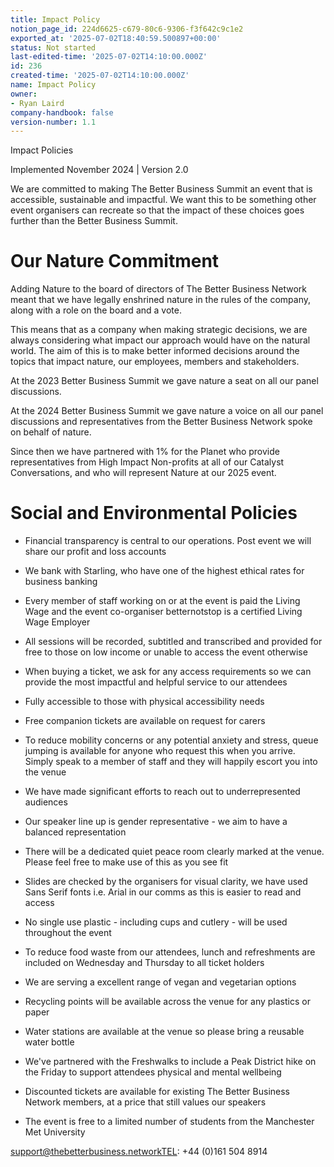 ```yaml
---
title: Impact Policy
notion_page_id: 224d6625-c679-80c6-9306-f3f642c9c1e2
exported_at: '2025-07-02T18:40:59.500897+00:00'
status: Not started
last-edited-time: '2025-07-02T14:10:00.000Z'
id: 236
created-time: '2025-07-02T14:10:00.000Z'
name: Impact Policy
owner:
- Ryan Laird
company-handbook: false
version-number: 1.1
---
```


Impact Policies

<!-- Unsupported block type: table -->

Implemented November 2024  | Version 2.0

We are committed to making The Better Business Summit an event that is accessible, sustainable and impactful. We want this to be something other event organisers can recreate so that the impact of these choices goes further than the Better Business Summit.

# Our Nature Commitment

Adding Nature to the board of directors of The Better Business Network meant that we have legally enshrined nature in the rules of the company, along with a role on the board and a vote.

This means that as a company when making strategic decisions, we are always considering what impact our approach would have on the natural world. The aim of this is to make better informed decisions around the topics that impact nature, our employees, members and stakeholders.

At the 2023 Better Business Summit we gave nature a seat on all our panel discussions.

At the 2024 Better Business Summit we gave nature a voice on all our panel discussions and representatives from the Better Business Network spoke on behalf of nature.

Since then we have partnered with 1% for the Planet who provide representatives from High Impact Non-profits at all of our Catalyst Conversations, and who will represent Nature at our 2025 event.

# Social and Environmental Policies

- Financial transparency is central to our operations. Post event we will share our profit and loss accounts

- We bank with Starling, who have one of the highest ethical rates for business banking

- Every member of staff working on or at the event is paid the Living Wage and the event co-organiser betternotstop is a certified Living Wage Employer

- All sessions will be recorded, subtitled and transcribed and provided for free to those on low income or unable to access the event otherwise

- When buying a ticket, we ask for any access requirements so we can provide the most impactful and helpful service to our attendees

- Fully accessible to those with physical accessibility needs

- Free companion tickets are available on request for carers

- To reduce mobility concerns or any potential anxiety and stress, queue jumping is available for anyone who request this when you arrive. Simply speak to a member of staff and they will happily escort you into the venue

- We have made significant efforts to reach out to underrepresented audiences

- Our speaker line up is gender representative - we aim to have a balanced representation

- There will be a dedicated quiet peace room clearly marked at the venue. Please feel free to make use of this as you see fit

- Slides are checked by the organisers for visual clarity, we have used Sans Serif fonts i.e. Arial in our comms as this is easier to read and access

- No single use plastic - including cups and cutlery - will be used throughout the event

- To reduce food waste from our attendees, lunch and refreshments are included on Wednesday and Thursday to all ticket holders

- We are serving a excellent range of vegan and vegetarian options

- Recycling points will be available across the venue for any plastics or paper

- Water stations are available at the venue so please bring a reusable water bottle

- We've partnered with the Freshwalks to include a Peak District hike on the Friday to support attendees physical and mental wellbeing

- Discounted tickets are available for existing The Better Business Network members, at a price that still values our speakers

- The event is free to a limited number of students from the Manchester Met University

support@thebetterbusiness.networkTEL: +44 (0)161 504 8914